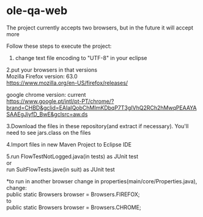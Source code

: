 # ole-qa-web
The project currently accepts two browsers, but in the future it will accept more


Follow these steps to execute the project:  
1. change text file encoding to "UTF-8" in your eclipse  

2.put your browsers in that versions  
Mozilla Firefox version: 63.0  
https://www.mozilla.org/en-US/firefox/releases/

google chrome version: current  
https://www.google.pt/intl/pt-PT/chrome/?brand=CHBD&gclid=EAIaIQobChMImKDbqP7T3gIVhQ2RCh2hMwqPEAAYASAAEgJiyfD_BwE&gclsrc=aw.ds
  
3.Download the files in these repository(and extract if necessary). You'll need to see jars.class on the files  

4.Import files in new Maven Project to Eclipse IDE  

5.run FlowTestNotLogged.java(in tests) as JUnit test  
  or  
  run SuitFlowTests.jave(in suit) as JUnit test  
  
*to run in another browser change in properties(main/core/Properties.java), change:  
public static Browsers browser = Browsers.FIREFOX;  
to  
public static Browsers browser = Browsers.CHROME;

